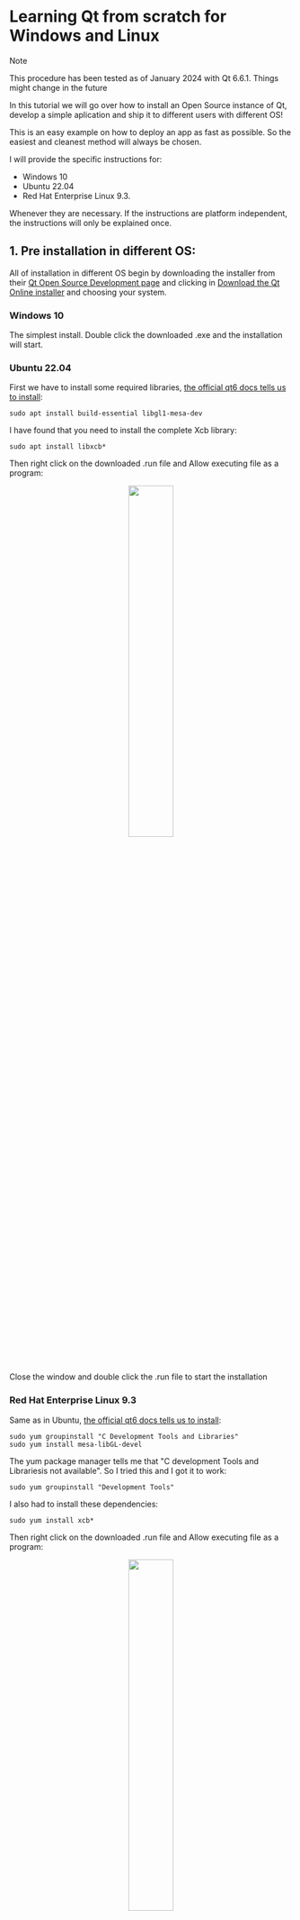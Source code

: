 # Learning Qt from scratch for Windows and Linux

> [!NOTE]  
> This procedure has been tested as of January 2024 with Qt 6.6.1. Things might change in the future

In this tutorial we will go over how to install an Open Source instance of Qt, develop a simple aplication and ship it to different users with different OS!

This is an easy example on how to deploy an app as fast as possible. So the easiest and cleanest method will always be chosen.

I will provide the specific instructions for:
- Windows 10
- Ubuntu 22.04
- Red Hat Enterprise Linux 9.3.

Whenever they are necessary. If the instructions are platform independent, the instructions will only be explained once.

## 1. Pre installation in different OS:

All of installation in different OS begin by downloading the installer from their [Qt Open Source Development page](https://www.qt.io/download-open-source) and clicking in [Download the Qt Online installer](https://www.qt.io/download-qt-installer-oss) and choosing your system.

### Windows 10

The simplest install. Double click the downloaded .exe and the installation will start.

### Ubuntu 22.04

First we have to install some required libraries, [the official qt6 docs tells us to install](https://doc.qt.io/qt-6/linux.html):

```
sudo apt install build-essential libgl1-mesa-dev
```

I have found that you need to install the complete Xcb library:

```
sudo apt install libxcb*
```

Then right click on the downloaded .run file and Allow executing file as a program:

<p align="center">
    <img src="https://github.com/Hanqaqa/QtTests/blob/master/Assets/Screens/QtUbuntuExecute.PNG" width="40%">
</p>

Close the window and double click the .run file to start the installation

### Red Hat Enterprise Linux 9.3

Same as in Ubuntu, [the official qt6 docs tells us to install](https://doc.qt.io/qt-6/linux.html):

```
sudo yum groupinstall "C Development Tools and Libraries"
sudo yum install mesa-libGL-devel
```

The yum package manager tells me that "C development Tools and Librariesis not available". So I tried this and I got it to work:

```
sudo yum groupinstall "Development Tools"
```

I also had to install these dependencies:

```
sudo yum install xcb*
```

Then right click on the downloaded .run file and Allow executing file as a program:

<p align="center">
    <img src="https://github.com/Hanqaqa/QtTests/blob/master/Assets/Screens/QtRedHatExecute.PNG" width="40%">
</p>

Close the window and double click the .run file to start the installation

## 2. Installation:

The procedure is the same in all the OSs.

The first step is giving your Qt credentials. If you don't have one, simply [create a new account in their webpage](https://login.qt.io/register). It's free!

<p align="center">
    <img src="https://github.com/Hanqaqa/QtTests/blob/master/Assets/Screens/QtInstall1.PNG" width="40%">
</p>

Accept [Qt's licensing terms](https://www.qt.io/licensing).

Tl;dr: if you use the Open Source license, using Qt is free, as long as you also Open Source your project.

<p align="center">
    <img src="https://github.com/Hanqaqa/QtTests/blob/master/Assets/Screens/QtInstall2.PNG" width="40%">
</p>

Click Next on the Welcome to open source setup screen.

<p align="center">
    <img src="https://github.com/Hanqaqa/QtTests/blob/master/Assets/Screens/QtInstall3.PNG" width="40%">
</p>

Allow or disable sending usage statistics to Qt.

<p align="center">
    <img src="https://github.com/Hanqaqa/QtTests/blob/master/Assets/Screens/QtInstall4.PNG" width="40%">
</p>

Choose Custom Installation for the complete Qt experience. Choose Qt 6.6 for Desktop development If you are only interested in the very basics of Qt (No serial port, charts, pdf genration, multimeda...)

<p align="center">
    <img src="https://github.com/Hanqaqa/QtTests/blob/master/Assets/Screens/QtInstall5.PNG" width="40%">
</p>

If you chose Custom Installation, these options given to you are:

- Qt Design Studio: a program that allows you to create QML GUIs by drag and droping. Nice to have.
- Qt 6.6.1: The complete Qt libraries framework. The necessary ones for creating a very basic application are:
    - Desktop gcc 64-bit: Linux only. The C/C++ compiler. Obligatory if you want to compile your applications unless you already have one installed and plan on using that one.
    - MinGW: Windows only. The C/C++ compiler. Obligatory unless you already have it installed and plan on using that one. 
    - Sources: the basic Qt libraries. Obligatory if you want to develop a very basic Qt application.
    - Rest of them: if you want to develop an application with a specific library, you can choose them here. Optional.
- Developer and Designer Tools:
    - Qt Creator: The IDE. Obligatory unless you know what you are doing and plan on using a different IDE.
    - Debugging Tools for Windows: Windows only. Obligatory.
    - CMake: Obligatory.
    - Ninja: Obligatory.

The minimum installation should look like this: 

| Windows Minimum Installation | Linux Minimum Installation |
|---|---|
|<img src="https://github.com/Hanqaqa/QtTests/blob/master/Assets/Screens/QtInstall5Windows.PNG">|<img src="https://github.com/Hanqaqa/QtTests/blob/master/Assets/Screens/QtInstall5Linux.PNG">|
|In Windows CMake and Ninja are not shown on the image but are selected| --- |


Accept all the Qt licences and click Install. If you chose the Custom installation as I did in the pictures, the download will be around 8GB. If you select the whole Qt 6.6.1 package, the download will be around 16GB on Linux and 40GB on Windows. 

<p align="center">
    <img src="https://github.com/Hanqaqa/QtTests/blob/master/Assets/Screens/QtInstall6.PNG" width="40%">
</p>

Wait for the installation.

<p align="center">
    <img src="https://github.com/Hanqaqa/QtTests/blob/master/Assets/Screens/QtInstall7.PNG" width="40%">
</p>

Once the installation is finished you can automatically launch Qt

<p align="center">
    <img src="https://github.com/Hanqaqa/QtTests/blob/master/Assets/Screens/QtInstall8.PNG" width="40%">
</p>

Switch the Qt Creator to dark mode via Edit->Preferences

Then in the new window click on Environment and change theme to dark. Qt Creator will restart once you apply the flat dark theme

<p align="center">
    <img src="https://github.com/Hanqaqa/QtTests/blob/master/Assets/Screens/QtInstall9.PNG" width="40%">
</p>

## 2. First Project:

TODO

## 3. Releasing your application to other PCs

Once you have finished developing your application. It is time to "deploy the application". Which means, compiling it and putting into a folder with all the necessary files so other people with different PCs and OSs can run it without installing Qt Creator.

Windows runs `.exe` files, Linux runs `rpm` files.  The easiest way to deploy Qt apps is to deploy them for the same system you are developing. If you want to compile for a different OS, Linux to Windows for example, you will have to search for information about cross compiling and deploying applications from Linux to Windows. This is a hard proccess and will not be covered here.

### Windows 10

[Qt's official documentation](https://doc.qt.io/qt-6/windows-deployment.html) indicates us how to do it

### Linux

[Qt's official documentation](https://doc.qt.io/qt-6/linux-deployment.html) indicates us how to do it